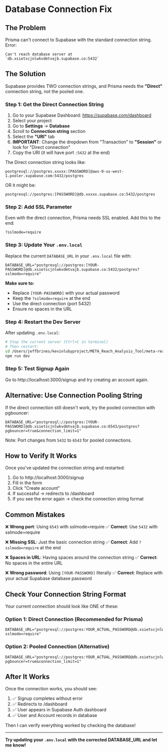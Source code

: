 # Database Connection Fix

## The Problem

Prisma can't connect to Supabase with the standard connection string. Error:
```
Can't reach database server at `db.xsietscjnlwkvdmtvajb.supabase.co:5432`
```

## The Solution

Supabase provides TWO connection strings, and Prisma needs the **"Direct"** connection string, not the pooled one.

### Step 1: Get the Direct Connection String

1. Go to your Supabase Dashboard: https://supabase.com/dashboard
2. Select your project
3. Go to **Settings** → **Database**
4. Scroll to **Connection string** section
5. Select the **"URI"** tab
6. **IMPORTANT**: Change the dropdown from "Transaction" to **"Session"** or look for "Direct connection"
7. Copy the URI (it will have port `:5432` at the end)

The Direct connection string looks like:
```
postgresql://postgres.xxxxx:[PASSWORD]@aws-0-us-west-1.pooler.supabase.com:5432/postgres
```

OR it might be:
```
postgresql://postgres:[PASSWORD]@db.xxxxx.supabase.co:5432/postgres
```

### Step 2: Add SSL Parameter

Even with the direct connection, Prisma needs SSL enabled. Add this to the end:

```
?sslmode=require
```

### Step 3: Update Your `.env.local`

Replace the current `DATABASE_URL` in your `.env.local` file with:

```env
DATABASE_URL="postgresql://postgres:[YOUR-PASSWORD]@db.xsietscjnlwkvdmtvajb.supabase.co:5432/postgres?sslmode=require"
```

**Make sure to:**
- Replace `[YOUR-PASSWORD]` with your actual password
- Keep the `?sslmode=require` at the end
- Use the direct connection (port 5432)
- Ensure no spaces in the URL

### Step 4: Restart the Dev Server

After updating `.env.local`:

```bash
# Stop the current server (Ctrl+C in terminal)
# Then restart:
cd /Users/jeffbrines/kevinlubyproject/META_Reach_Analysis_Tool/meta-reach-app
npm run dev
```

### Step 5: Test Signup Again

Go to http://localhost:3000/signup and try creating an account again.

## Alternative: Use Connection Pooling String

If the direct connection still doesn't work, try the pooled connection with pgbouncer:

```env
DATABASE_URL="postgresql://postgres:[YOUR-PASSWORD]@db.xsietscjnlwkvdmtvajb.supabase.co:6543/postgres?pgbouncer=true&connection_limit=1"
```

Note: Port changes from `5432` to `6543` for pooled connections.

## How to Verify It Works

Once you've updated the connection string and restarted:

1. Go to http://localhost:3000/signup
2. Fill in the form
3. Click "Create account"
4. If successful → redirects to /dashboard
5. If you see the error again → check the connection string format

## Common Mistakes

❌ **Wrong port**: Using `6543` with sslmode=require
✅ **Correct**: Use `5432` with sslmode=require

❌ **Missing SSL**: Just the basic connection string
✅ **Correct**: Add `?sslmode=require` at the end

❌ **Spaces in URL**: Having spaces around the connection string
✅ **Correct**: No spaces in the entire URL

❌ **Wrong password**: Using `[YOUR-PASSWORD]` literally
✅ **Correct**: Replace with your actual Supabase database password

## Check Your Connection String Format

Your current connection should look like ONE of these:

### Option 1: Direct Connection (Recommended for Prisma)
```
DATABASE_URL="postgresql://postgres:YOUR_ACTUAL_PASSWORD@db.xsietscjnlwkvdmtvajb.supabase.co:5432/postgres?sslmode=require"
```

### Option 2: Pooled Connection (Alternative)
```
DATABASE_URL="postgresql://postgres:YOUR_ACTUAL_PASSWORD@db.xsietscjnlwkvdmtvajb.supabase.co:6543/postgres?pgbouncer=true&connection_limit=1"
```

## After It Works

Once the connection works, you should see:
1. ✅ Signup completes without error
2. ✅ Redirects to /dashboard
3. ✅ User appears in Supabase Auth dashboard
4. ✅ User and Account records in database

Then I can verify everything worked by checking the database!

---

**Try updating your `.env.local` with the corrected DATABASE_URL and let me know!**

